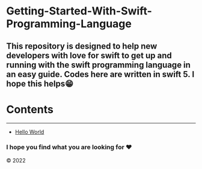 # Getting-Started-With-Swift-Programming-Language

## This repository is designed to help new developers with love for swift to get up and running with the swift programming language in an easy guide. Codes here are written in swift 5. I hope this helps😁

# Contents
 
___
 
 * [Hello World](https://github.com/Sidney-Okine/Getting-Started-With-Swift-Programming-Language/blob/main/Hello_World/Hello_World.md)
 
 
 
 ### I hope you find what you are looking for :heart:
 
 &copy; 2022

